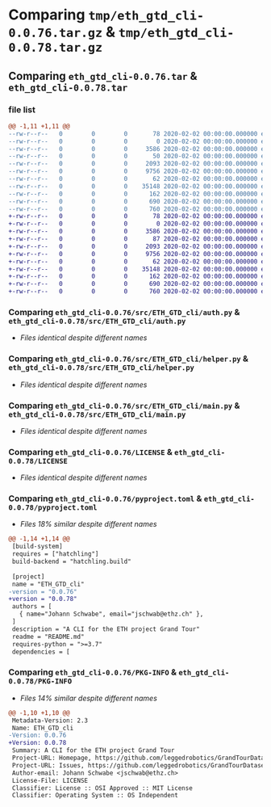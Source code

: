 # Comparing `tmp/eth_gtd_cli-0.0.76.tar.gz` & `tmp/eth_gtd_cli-0.0.78.tar.gz`

## Comparing `eth_gtd_cli-0.0.76.tar` & `eth_gtd_cli-0.0.78.tar`

### file list

```diff
@@ -1,11 +1,11 @@
--rw-r--r--   0        0        0       78 2020-02-02 00:00:00.000000 eth_gtd_cli-0.0.76/deploy.sh
--rw-r--r--   0        0        0        0 2020-02-02 00:00:00.000000 eth_gtd_cli-0.0.76/src/ETH_GTD_cli/__init__.py
--rw-r--r--   0        0        0     3586 2020-02-02 00:00:00.000000 eth_gtd_cli-0.0.76/src/ETH_GTD_cli/auth.py
--rw-r--r--   0        0        0       50 2020-02-02 00:00:00.000000 eth_gtd_cli-0.0.76/src/ETH_GTD_cli/consts.py
--rw-r--r--   0        0        0     2093 2020-02-02 00:00:00.000000 eth_gtd_cli-0.0.76/src/ETH_GTD_cli/helper.py
--rw-r--r--   0        0        0     9756 2020-02-02 00:00:00.000000 eth_gtd_cli-0.0.76/src/ETH_GTD_cli/main.py
--rw-r--r--   0        0        0       62 2020-02-02 00:00:00.000000 eth_gtd_cli-0.0.76/.gitignore
--rw-r--r--   0        0        0    35148 2020-02-02 00:00:00.000000 eth_gtd_cli-0.0.76/LICENSE
--rw-r--r--   0        0        0      162 2020-02-02 00:00:00.000000 eth_gtd_cli-0.0.76/README.md
--rw-r--r--   0        0        0      690 2020-02-02 00:00:00.000000 eth_gtd_cli-0.0.76/pyproject.toml
--rw-r--r--   0        0        0      760 2020-02-02 00:00:00.000000 eth_gtd_cli-0.0.76/PKG-INFO
+-rw-r--r--   0        0        0       78 2020-02-02 00:00:00.000000 eth_gtd_cli-0.0.78/deploy.sh
+-rw-r--r--   0        0        0        0 2020-02-02 00:00:00.000000 eth_gtd_cli-0.0.78/src/ETH_GTD_cli/__init__.py
+-rw-r--r--   0        0        0     3586 2020-02-02 00:00:00.000000 eth_gtd_cli-0.0.78/src/ETH_GTD_cli/auth.py
+-rw-r--r--   0        0        0       87 2020-02-02 00:00:00.000000 eth_gtd_cli-0.0.78/src/ETH_GTD_cli/consts.py
+-rw-r--r--   0        0        0     2093 2020-02-02 00:00:00.000000 eth_gtd_cli-0.0.78/src/ETH_GTD_cli/helper.py
+-rw-r--r--   0        0        0     9756 2020-02-02 00:00:00.000000 eth_gtd_cli-0.0.78/src/ETH_GTD_cli/main.py
+-rw-r--r--   0        0        0       62 2020-02-02 00:00:00.000000 eth_gtd_cli-0.0.78/.gitignore
+-rw-r--r--   0        0        0    35148 2020-02-02 00:00:00.000000 eth_gtd_cli-0.0.78/LICENSE
+-rw-r--r--   0        0        0      162 2020-02-02 00:00:00.000000 eth_gtd_cli-0.0.78/README.md
+-rw-r--r--   0        0        0      690 2020-02-02 00:00:00.000000 eth_gtd_cli-0.0.78/pyproject.toml
+-rw-r--r--   0        0        0      760 2020-02-02 00:00:00.000000 eth_gtd_cli-0.0.78/PKG-INFO
```

### Comparing `eth_gtd_cli-0.0.76/src/ETH_GTD_cli/auth.py` & `eth_gtd_cli-0.0.78/src/ETH_GTD_cli/auth.py`

 * *Files identical despite different names*

### Comparing `eth_gtd_cli-0.0.76/src/ETH_GTD_cli/helper.py` & `eth_gtd_cli-0.0.78/src/ETH_GTD_cli/helper.py`

 * *Files identical despite different names*

### Comparing `eth_gtd_cli-0.0.76/src/ETH_GTD_cli/main.py` & `eth_gtd_cli-0.0.78/src/ETH_GTD_cli/main.py`

 * *Files identical despite different names*

### Comparing `eth_gtd_cli-0.0.76/LICENSE` & `eth_gtd_cli-0.0.78/LICENSE`

 * *Files identical despite different names*

### Comparing `eth_gtd_cli-0.0.76/pyproject.toml` & `eth_gtd_cli-0.0.78/pyproject.toml`

 * *Files 18% similar despite different names*

```diff
@@ -1,14 +1,14 @@
 [build-system]
 requires = ["hatchling"]
 build-backend = "hatchling.build"
 
 [project]
 name = "ETH_GTD_cli"
-version = "0.0.76"
+version = "0.0.78"
 authors = [
   { name="Johann Schwabe", email="jschwab@ethz.ch" },
 ]
 description = "A CLI for the ETH project Grand Tour"
 readme = "README.md"
 requires-python = ">=3.7"
 dependencies = [
```

### Comparing `eth_gtd_cli-0.0.76/PKG-INFO` & `eth_gtd_cli-0.0.78/PKG-INFO`

 * *Files 14% similar despite different names*

```diff
@@ -1,10 +1,10 @@
 Metadata-Version: 2.3
 Name: ETH_GTD_cli
-Version: 0.0.76
+Version: 0.0.78
 Summary: A CLI for the ETH project Grand Tour
 Project-URL: Homepage, https://github.com/leggedrobotics/GrandTourDatasets
 Project-URL: Issues, https://github.com/leggedrobotics/GrandTourDatasets/issues
 Author-email: Johann Schwabe <jschwab@ethz.ch>
 License-File: LICENSE
 Classifier: License :: OSI Approved :: MIT License
 Classifier: Operating System :: OS Independent
```

